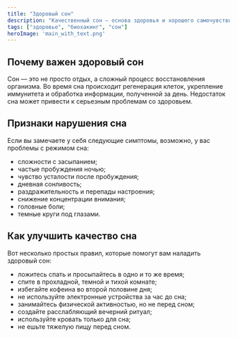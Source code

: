 ```yaml
---
title: "Здоровый сон"
description: "Качественный сон — основа здоровья и хорошего самочувствия. Узнайте, как наладить режим сна и избавиться от проблем со сном."
tags: ["здоровье", "биохакинг", "сон"]
heroImage: 'main_with_text.png'
---
```


## Почему важен здоровый сон

Сон — это не просто отдых, а сложный процесс восстановления организма. Во время сна происходит регенерация клеток, укрепление иммунитета и обработка информации, полученной за день. Недостаток сна может привести к серьезным проблемам со здоровьем.

## Признаки нарушения сна

Если вы замечаете у себя следующие симптомы, возможно, у вас проблемы с режимом сна:

- сложности с засыпанием;
- частые пробуждения ночью;
- чувство усталости после пробуждения;
- дневная сонливость;
- раздражительность и перепады настроения;
- снижение концентрации внимания;
- головные боли;
- темные круги под глазами.

## Как улучшить качество сна

Вот несколько простых правил, которые помогут вам наладить здоровый сон:

- ложитесь спать и просыпайтесь в одно и то же время;
- спите в прохладной, темной и тихой комнате;
- избегайте кофеина во второй половине дня;
- не используйте электронные устройства за час до сна;
- занимайтесь физической активностью, но не перед сном;
- создайте расслабляющий вечерний ритуал;
- используйте кровать только для сна;
- не ешьте тяжелую пищу перед сном.
